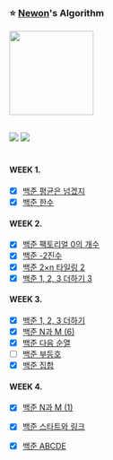 ### :star: [Newon](https://github.com/Newon-universe)'s Algorithm
<td align="Center">
 <a href="https://github.com/Newon-universe">
  <img src="https://avatars.githubusercontent.com/u/80164141?s=400&u=18dbe14cc4d456edf912784cf89299e68a973858&v=4" width="150px;"/></a>
 </br></br>
</td>

<img src="https://img.shields.io/badge/Kotlin-0095D5?style=flat-square&logo=kotlin&logoColor=white"> <img src="https://img.shields.io/badge/C-A8B9CC?style=flat-square&logo=C&logoColor=white">

#

#### WEEK 1.
 - [x] [백준 평균은 넘겠지](https://www.acmicpc.net/problem/4344)
 - [x] [백준 한수](https://www.acmicpc.net/problem/1065)

#### WEEK 2.
 - [x] [백준 팩토리얼 0의 개수](https://www.acmicpc.net/problem/1676)
 - [x] [백준 -2진수](https://www.acmicpc.net/problem/2089)
 - [x] [백준 2×n 타일링 2](https://www.acmicpc.net/problem/11727)
 - [x] [백준 1, 2, 3 더하기 3](https://www.acmicpc.net/problem/15988)

#### WEEK 3.
 - [x] [백준 1, 2, 3 더하기](https://www.acmicpc.net/problem/9095)
 - [x] [백준 N과 M (6)](https://www.acmicpc.net/problem/15655)
 - [x] [백준 다음 순열](https://www.acmicpc.net/problem/10972)
 - [ ] [백준 부등호](https://www.acmicpc.net/problem/2529)
 - [x] [백준 집합](https://www.acmicpc.net/problem/11723)

#### WEEK 4.
 - [x] [백준 N과 M (1)](https://www.acmicpc.net/problem/15649)
 - [x] [백준 스타트와 링크](https://www.acmicpc.net/problem/14889) 
 - [x] [백준 ABCDE](https://www.acmicpc.net/problem/13023)

